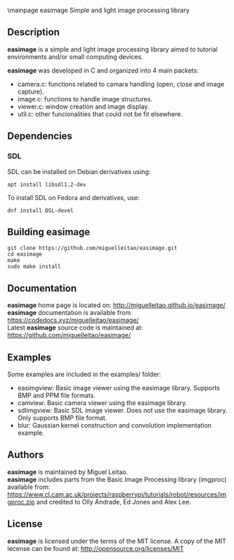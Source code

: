 \mainpage easimage
Simple and light image processing library

## Description
**easimage** is a simple and light image processing library aimed to tutorial environments and/or
small computing devices.

**easimage** was developed in C and organized into 4 main packets:

* camera.c: functions related to camara handling (open, close and image capture).
* image.c:  functions to handle image structures.
* viewer.c: window creation and image display.
* util.c:   other funcionalities that could not be fit elsewhere.

## Dependencies 

### SDL
SDL can be installed on Debian derivatives using:

    apt install libsdl1.2-dev

To install SDL on Fedora and derivatives, use:

    dnf install DSL-devel

## Building **easimage**

    git clone https://github.com/miguelleitao/easimage.git
    cd easimage
    make
    sudo make install

## Documentation
**easimage** home page is located on: http://miguelleitao.github.io/easimage/  
**easimage** documentation is available from https://codedocs.xyz/miguelleitao/easimage/  
Latest **easimage** source code is maintained at: https://github.com/miguelleitao/easimage/

## Examples
Some examples are included in the examples/ folder:
* easimgview:    Basic image viewer using the easimage library. Supports BMP and PPM file formats.
* camview:       Basic camera viewer using the easimage library.
* sdlimgview:    Basic SDL image viewer. Does not use the easimage library. Only supports BMP file format.
* blur:          Gaussian kernel construction and convolution implementation example.

## Authors
**easimage** is maintained by Miguel Leitao.  
**easimage** includes parts from the Basic Image Processing library (imgproc) available from:
https://www.cl.cam.ac.uk/projects/raspberrypi/tutorials/robot/resources/imgproc.zip
and credited to Olly Andrade, Ed Jones and Alex Lee.

## License
**easimage** is licensed under the terms of the MIT license.
A copy of the MIT lecense can be found at:
http://opensource.org/licenses/MIT

